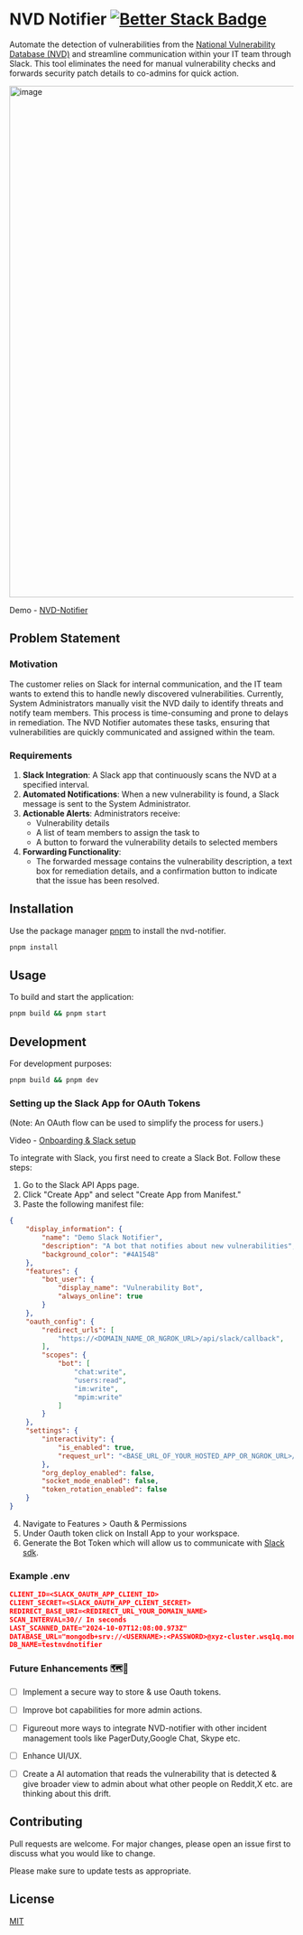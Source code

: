 # NVD Notifier [![Better Stack Badge](https://uptime.betterstack.com/status-badges/v1/monitor/1lij4.svg)](https://uptime.betterstack.com/?utm_source=status_badge)

Automate the detection of vulnerabilities from the [National Vulnerability Database (NVD)](https://nvd.nist.gov) and streamline communication within your IT team through Slack. This tool eliminates the need for manual vulnerability checks and forwards security patch details to co-admins for quick action.

<img width="906" alt="image" src="https://github.com/user-attachments/assets/b25bd0ec-950a-4686-9bb3-25d22b5825a7">


Demo - [NVD-Notifier](https://drive.google.com/file/d/1O4m8VCERahT0CcAy_SJPMc3btQEwnJFO/view?usp=sharing)


## Problem Statement

### Motivation
The customer relies on Slack for internal communication, and the IT team wants to extend this to handle newly discovered vulnerabilities. Currently, System Administrators manually visit the NVD daily to identify threats and notify team members. This process is time-consuming and prone to delays in remediation. The NVD Notifier automates these tasks, ensuring that vulnerabilities are quickly communicated and assigned within the team.

### Requirements
1. **Slack Integration**: A Slack app that continuously scans the NVD at a specified interval.
2. **Automated Notifications**: When a new vulnerability is found, a Slack message is sent to the System Administrator.
3. **Actionable Alerts**: Administrators receive:
   - Vulnerability details
   - A list of team members to assign the task to
   - A button to forward the vulnerability details to selected members
4. **Forwarding Functionality**: 
   - The forwarded message contains the vulnerability description, a text box for remediation details, and a confirmation button to indicate that the issue has been resolved.


## Installation

Use the package manager [pnpm](https://pip.pypa.io/en/stable/) to install the nvd-notifier.

```bash
pnpm install
```

## Usage
To build and start the application:

```bash
pnpm build && pnpm start
```

## Development
For development purposes:

```bash
pnpm build && pnpm dev
```

### Setting up the Slack App for OAuth Tokens
(Note: An OAuth flow can be used to simplify the process for users.)

Video - [Onboarding & Slack setup](https://drive.google.com/file/d/1zMUFdZlC-VaL922LOuAPB5aKTacJEITI/view?usp=sharing)


To integrate with Slack, you first need to create a Slack Bot. Follow these steps:

1. Go to the Slack API Apps page.
2. Click "Create App" and select "Create App from Manifest."
3. Paste the following manifest file:
```json
{
    "display_information": {
        "name": "Demo Slack Notifier",
        "description": "A bot that notifies about new vulnerabilities",
        "background_color": "#4A154B"
    },
    "features": {
        "bot_user": {
            "display_name": "Vulnerability Bot",
            "always_online": true
        }
    },
    "oauth_config": {
        "redirect_urls": [
            "https://<DOMAIN_NAME_OR_NGROK_URL>/api/slack/callback",
        ],
        "scopes": {
            "bot": [
                "chat:write",
                "users:read",
                "im:write",
                "mpim:write"
            ]
        }
    },
    "settings": {
        "interactivity": {
            "is_enabled": true,
            "request_url": "<BASE_URL_OF_YOUR_HOSTED_APP_OR_NGROK_URL>/api/slack/actions"
        },
        "org_deploy_enabled": false,
        "socket_mode_enabled": false,
        "token_rotation_enabled": false
    }
}
```
4. Navigate to Features > Oauth & Permissions
5. Under Oauth token click on Install App to your workspace.
5. Generate the Bot Token which will allow us to communicate with [Slack sdk](https://tools.slack.dev/node-slack-sdk/).

### Example .env
```json
CLIENT_ID=<SLACK_OAUTH_APP_CLIENT_ID>
CLIENT_SECRET=<SLACK_OAUTH_APP_CLIENT_SECRET>
REDIRECT_BASE_URI=<REDIRECT_URL_YOUR_DOMAIN_NAME>
SCAN_INTERVAL=30// In seconds
LAST_SCANNED_DATE="2024-10-07T12:08:00.973Z"
DATABASE_URL="mongodb+srv://<USERNAME>:<PASSWORD>@xyz-cluster.wsq1q.mongodb.net/?retryWrites=true&w=majority&appName=xyz-cluster"
DB_NAME=testnvdnotifier

```

### Future Enhancements 🗺️🔭
- [ ] Implement a secure way to store & use Oauth tokens.
- [ ] Improve bot capabilities for more admin actions.
- [ ] Figureout more ways to integrate NVD-notifier with other incident management tools like PagerDuty,Google Chat, Skype etc.
- [ ] Enhance UI/UX.
- [ ] Create a AI automation that reads the vulnerability that is detected & give broader view to admin about what other people on Reddit,X etc. are thinking about this drift.


## Contributing

Pull requests are welcome. For major changes, please open an issue first
to discuss what you would like to change.

Please make sure to update tests as appropriate.

## License

[MIT](https://choosealicense.com/licenses/mit/)
